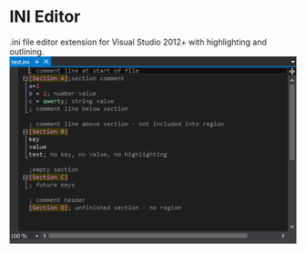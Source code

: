 # INI Editor
.ini file editor extension for Visual Studio 2012+ with highlighting and outlining.     
![sample screenshot](screenshot.png "sample screenshot")    